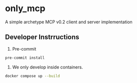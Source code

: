 # only_mcp

A simple archetype MCP v0.2 client and server implementation

## Developer Instrructions

1. Pre-commit

```sh
pre-commit install
```

1. We only develop inside containers.

```sh
docker compose up --build
```
